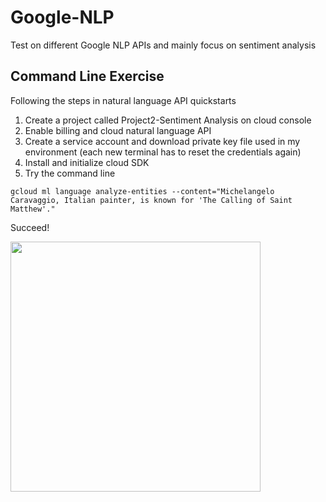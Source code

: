 # Google-NLP
Test on different Google NLP APIs and mainly focus on sentiment analysis

## Command Line Exercise
Following the steps in natural language API quickstarts
1. Create a project called Project2-Sentiment Analysis on cloud console
2. Enable billing and cloud natural language API
3. Create a service account and download private key file used in my environment (each new terminal has to reset the credentials again)
4. Install and initialize cloud SDK 
5. Try the command line
```
gcloud ml language analyze-entities --content="Michelangelo Caravaggio, Italian painter, is known for 'The Calling of Saint Matthew'."
```
Succeed!
<p align="left">
    <img src="https://github.com/Zihang97/Google-NLP/blob/master/Picture/image.png" width="400"/>
</p>
